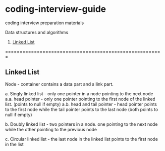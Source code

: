 # coding-interview-guide
coding interview preparation materials

Data structures and algorithms

1. [Linked List](#linked-list)


=======================================================

## Linked List
Node - container contains a data part and a link part.

a. Singly linked list - only one pointer in a node pointing to the next node
a.a. head pointer - only one pointer pointing to the first node of the linked list. (points to null if empty)
a.b. head and tail pointer - head pointer points to the first node while the tail pointer points to the last node (both points to null if empty)

b. Doubly linked list - two pointers in a node. one pointing to the next node while the other pointing to the previous node

c. Circular linked list - the last node in the linked list points to the first node in the list


